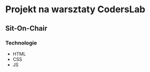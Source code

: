 Projekt na warsztaty CodersLab
=======

Sit-On-Chair
-----------
 
### Technologie

  * HTML
  * CSS
  * JS

